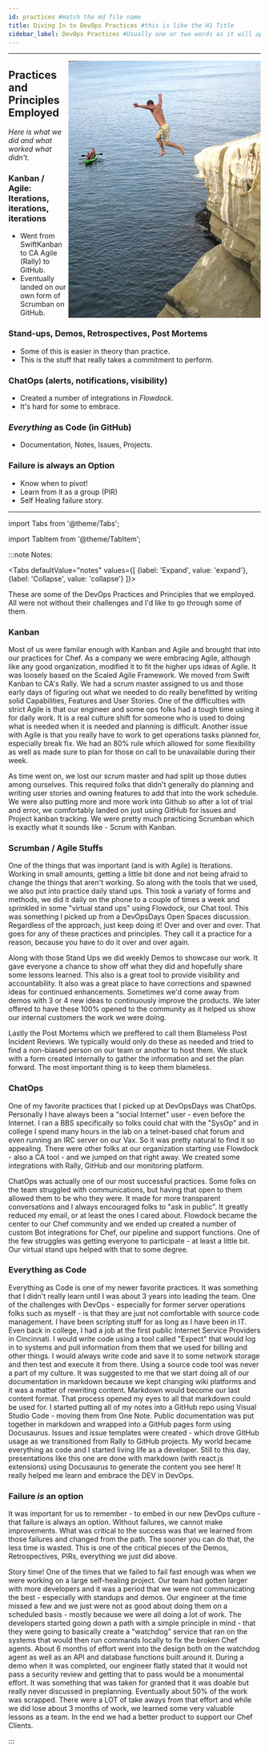 ```yaml
---
id: practices #match the md file name
title: Diving In to DevOps Practices #this is like the H1 Title
sidebar_label: DevOps Practices #Usually one or two words as it will appear on the right.
---
```

___
<img src='../../img/practice/cliff_diving.jpg' alt="Diving In" align="right" />

## Practices and Principles Employed

*Here is what we did and what worked what didn't.*

### Kanban / Agile: Iterations, iterations, iterations

- Went from SwiftKanban to CA Agile (Rally) to GitHub.
- Eventually landed on our own form of Scrumban on GitHub.

### Stand-ups, Demos, Retrospectives, Post Mortems

- Some of this is easier in theory than practice.
- This is the stuff that really takes a commitment to perform.

### ChatOps (alerts, notifications, visibility)

- Created a number of integrations in *Flowdock*.
- It's hard for some to embrace.

### *Everything* as Code (in GitHub)

- Documentation, Notes, Issues, Projects.

### Failure is always an Option

- Know when to pivot!
- Learn from it as a group (PIR)
- Self Healing failure story.

___

import Tabs from '@theme/Tabs';

import TabItem from '@theme/TabItem';

:::note Notes:

<Tabs
  defaultValue="notes"
  values={[
    {label: 'Expand', value: 'expand'},
    {label: 'Collapse', value: 'collapse'}
  ]}>
  <TabItem value="expand">

  These are some of the DevOps Practices and Principles that we employed. All were not without their challenges and I'd like to go through some of them. 

### Kanban

  Most of us were familar enough with Kanban and Agile and brought that into our practices for Chef. As a company we were embracing Agile, although like any good organization, modified it to fit the higher ups ideas of Agile. It was loosely based on the Scaled Agile Framework. We moved from Swift Kanban to CA's Rally. We had a scrum master assigned to us and those early days of figuring out what we needed to do really benefitted by writing solid Capabilities, Features and User Stories. One of the difficulties with strict Agile is that our engineer and some ops folks had a tough time using it for daily work. It is a real culture shift for someone who is used to doing what is needed when it is needed and planning is difficult. Another issue with Agile is that you really have to work to get operations tasks planned for, especially break fix. We had an 80% rule which allowed for some flexibility as well as made sure to plan for those on call to be unavailable during their week. 
  
  As time went on, we lost our scrum master and had split up those duties among ourselves. This required folks that didn't generally do planning and writing user stories and owning features to add that into the work schedule. We were also putting more and more work into Github so after a lot of trial and error, we comfortably landed on just using GitHub for issues and Project kanban tracking. We were pretty much practicing Scrumban which is exactly what it sounds like - Scrum with Kanban. 

### Scrumban / Agile Stuffs

  One of the things that was important (and is with Agile) is Iterations. Working in small amounts, getting a little bit done and not being afraid to change the things that aren't working. So along with the tools that we used, we also put into practice daily stand ups. This took a variaty of forms and methods, we did it daily on the phone to a couple of times a week and sprinkled in some "virtual stand ups" using Flowdock, our Chat tool. This was something I picked up from a DevOpsDays Open Spaces discussion. Regardless of the approach, just keep doing it! Over and over and over. That goes for any of these practices and principles. They call it a practice for a reason, because you have to do it over and over again.

  Along with those Stand Ups we did weekly Demos to showcase our work. It gave everyone a chance to show off what they did and hopefully share some lessons learned. This also is a great tool to provide visibility and accountability. It also was a great place to have corrections and spawned ideas for continued enhancements. Sometimes we'd come away from demos with 3 or 4 new ideas to continuously improve the products. We later offered to have these 100% opened to the community as it helped us show our internal customers the work we were doing.

  Lastly the Post Mortems which we preffered to call them Blameless Post Incident Reviews. We typically would only do these as needed and tried to find a non-biased person on our team or another to host them. We stuck with a form created internally to gather the information and set the plan forward. The most important thing is to keep them blameless.

### ChatOps

  One of my favorite practices that I picked up at DevOpsDays was ChatOps. Personally I have always been a "social Internet" user - even before the Internet. I ran a BBS specifically so folks could chat with the "SysOp" and in college I spend many hours in the lab on a telnet-based chat forum and even running an IRC server on our Vax. So it was pretty natural to find it so appealing. There were other folks at our organization starting use Flowdock - also a CA tool - and we jumped on that right away. We created some integrations with Rally, GitHub and our monitoring platform.

  ChatOps was actually one of our most successful practices. Some folks on the team struggled with communications, but having that open to them allowed them to be who they were. It made for more transparent conversations and I always encouraged folks to "ask in public". It greatly reduced my email, or at least the ones I cared about. Flowdock became the center to our Chef community and we ended up created a number of custom Bot integrations for Chef, our pipeline and support functions. One of the few struggles was getting everyone to participate - at least a little bit. Our virtual stand ups helped with that to some degree.

### Everything as Code

  Everything as Code is one of my newer favorite practices. It was something that I didn't really learn until I was about 3 years into leading the team. One of the challenges with DevOps - especially for former server operations folks such as myself - is that they are just not comfortable with source code management. I have been scripting stuff for as long as I have been in IT. Even back in college, I had a job at the first public Internet Service Providers in Cincinnati. I would write code using a tool called "Expect" that would log in to systems and pull information from them that we used for billing and other things. I would always write code and save it to some network storage and then test and execute it from there. Using a source code tool was never a part of my culture.  It was suggested to me that we start doing all of our documentation in markdown because we kept changing wiki platforms and it was a matter of rewriting content. Markdown would become our last content format. That process opened my eyes to all that markdown could be used for. I started putting all of my notes into a GitHub repo using Visual Studio Code - moving them from One Note. Public documentation was put together in markdown and wrapped into a GitHub pages form using Docusaurus. Issues and issue templates were created - which drove GitHub usage as we transitioned from Rally to GitHub projects. My world became everything as code and I started living life as a developer. Still to this day, presentations like this one are done with markdown (with react.js extensions) using Docusaurus to generate the content you see here! It really helped me learn and embrace the DEV in DevOps.

### Failure *is* an option

  It was important for us to remember - to embed in our new DevOps culture - that failure is always an option. Without failures, we cannot make improvements. What was critical to the success was that we learned from those failures and changed from the path. The sooner you can do that, the less time is wasted. This is one of the critical pieces of the Demos, Retrospectives, PIRs, everything we just did above.

  Story time! One of the times that we failed to fail fast enough was when we were working on a large self-healing project. Our team had gotten larger with more developers and it was a period that we were not communicating the best - especially with standups and demos. Our engineer at the time missed a few and we just were not as good about doing them on a scheduled basis - mostly because we were all doing a lot of work. The developers started going down a path with a simple principle in mind - that they were going to basically create a "watchdog" service that ran on the systems that would then run commands locally to fix the broken Chef agents. About 6 months of effort went into the design both on the watchdog agent as well as an API and database functions built around it. During a demo when it was completed, our engineer flatly stated that it would not pass a security review and getting that to pass would be a monumental effort. It was something that was taken for granted that it was doable but really never discussed in preplanning. Eventually about 50% of the work was scrapped. There were a LOT of take aways from that effort and while we did lose about 3 months of work, we learned some very valuable lessons as a team. In the end we had a better product to support our Chef Clients.

  </TabItem>
</Tabs>

:::
